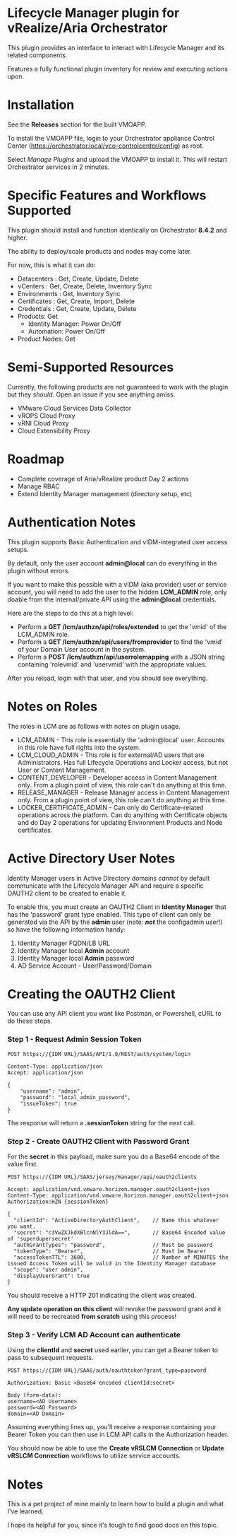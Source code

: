 # Lifecycle Manager plugin for vRealize/Aria Orchestrator

This plugin provides an interface to interact with Lifecycle Manager and its related components.

Features a fully functional plugin inventory for review and executing actions upon.

# Installation

See the **Releases** section for the built VMOAPP.

To install the VMOAPP file, login to your Orchestrator appliance Control Center (https://orchestrator.local/vco-controlcenter/config) as root.

Select *Manage Plugins* and upload the VMOAPP to install it. This will restart Orchestrator services in 2 minutes.

# Specific Features and Workflows Supported

This plugin should install and function identically on Orchestrator **8.4.2** and higher.

The ability to deploy/scale products and nodes may come later.

For now, this is what it can do:
- Datacenters : Get, Create, Update, Delete
- vCenters : Get, Create, Delete, Inventory Sync
- Environments : Get, Inventory Sync
- Certificates : Get, Create, Import, Delete
- Credentials : Get, Create, Update, Delete
- Products: Get
  - Identity Manager: Power On/Off
  - Automation: Power On/Off
- Product Nodes: Get

# Semi-Supported Resources

Currently, the following products are not guaranteed to work with the plugin but they *should*. Open an issue if you see anything amiss.

- VMware Cloud Services Data Collector
- vROPS Cloud Proxy
- vRNI Cloud Proxy
- Cloud Extensibility Proxy

# Roadmap

- Complete coverage of Aria/vRealize product Day 2 actions
- Manage RBAC
- Extend Identity Manager management (directory setup, etc)

# Authentication Notes

This plugin supports Basic Authentication and vIDM-integrated user access setups.

By default, only the user account **admin@local** can do everything in the plugin without errors.

If you want to make this possible with a vIDM (aka provider) user or service account, you will need to add the user to the hidden **LCM_ADMIN** role, only doable from the internal/private API using the **admin@local** credentials.

Here are the steps to do this at a high level:

* Perform a **GET /lcm/authzn/api/roles/extended** to get the 'vmid' of the LCM_ADMIN role.
* Perform a **GET /lcm/authzn/api/users/fromprovider** to find the 'vmid' of your Domain User account in the system.
* Perform a **POST /lcm/authzn/api/userrolemapping** with a JSON string containing 'rolevmid' and 'uservmid' with the appropriate values.

After you reload, login with that user, and you should see everything.

# Notes on Roles

The roles in LCM are as follows with notes on plugin usage.

* LCM_ADMIN - This role is essentially the 'admin@local' user. Accounts in this role have full rights into the system.
* LCM_CLOUD_ADMIN - This role is for external/AD users that are Administrators. Has full Lifecycle Operations and Locker access, but not User or Content Management.
* CONTENT_DEVELOPER - Developer access in Content Management only. From a plugin point of view, this role can't do anything at this time.
* RELEASE_MANAGER - Release Manager access in Content Management only. From a plugin point of view, this role can't do anything at this time.
* LOCKER_CERTIFICATE_ADMIN - Can only do Certificate-related operations across the platform. Can do anything with Certificate objects and do Day 2 operations for updating Environment Products and Node certificates.

# Active Directory User Notes

Identity Manager users in Active Directory domains *cannot* by default communicate with the Lifecycle Manager API and require a specific OAUTH2 client to be created to enable it.

To enable this, you must create an OAUTH2 Client in **Identity Manager** that has the 'password' grant type enabled.
This type of client can only be generated via the API by the **admin** user (note: __*not*__ the configadmin user!) so have the following information handy:

1. Identity Manager FQDN/LB URL
2. Identity Manager local **Admin** account
3. Identity Manager local **Admin** password
4. AD Service Account - User/Password/Domain

# Creating the OAUTH2 Client

You can use any API client you want like Postman, or Powershell, cURL to do these steps.

### Step 1 - Request Admin Session Token

```
POST https://{IDM URL}/SAAS/API/1.0/REST/auth/system/login

Content-Type: application/json
Accept: application/json

{
	"username": "admin",
	"password": "local_admin_password",
	"issueToken": true
}
```

The response will return a **.sessionToken** string for the next call.

### Step 2 - Create OAUTH2 Client with Password Grant

For the **secret** in this payload, make sure you do a Base64 encode of the value first.

```
POST https://{IDM URL}/SAAS/jersey/manager/api/oauth2clients

Accept: application/vnd.vmware.horizon.manager.oauth2client+json
Content-Type: application/vnd.vmware.horizon.manager.oauth2client+json
Authorization:HZN {sessionToken}

{
  "clientId": "ActiveDirectoryAuthClient",    // Name this whatever you want.
  "secret": "c3VwZXJkdXBlcnNlY3JldA==",       // Base64 Encoded value of 'superdupersecret'
  "authGrantTypes": "password",               // Must be password
  "tokenType": "Bearer",                      // Must be Bearer
  "accessTokenTTL": 3600,                     // Number of MINUTES the issued Access Token will be valid in the Identity Manager database
  "scope": "user admin",
  "displayUserGrant": true
}
```

You should receive a HTTP 201 indicating the client was created.

**Any update operation on this client** will revoke the password grant and it will need to be recreated **from scratch** using this process!



### Step 3 - Verify LCM AD Account can authenticate

Using the **clientId** and **secret** used earlier, you can get a Bearer token to pass to subsequent requests.

```
POST https://{IDM URL}/SAAS/auth/oauthtoken?grant_type=password

Authorization: Basic <Base64 encoded clientId:secret>

Body (form-data):
username=<AD Username>
password=<AD Password>
domain=<AD Domain>
```

Assuming everything lines up, you'll receive a response containing your Bearer Token you can then use in LCM API calls in the Authorization header.

You should now be able to use the **Create vRSLCM Connection** or **Update vRSLCM Connection** workflows to utilize service accounts.

# Notes

This is a pet project of mine mainly to learn how to build a plugin and what I've learned.

I hope its helpful for you, since it's tough to find good docs on this topic.

